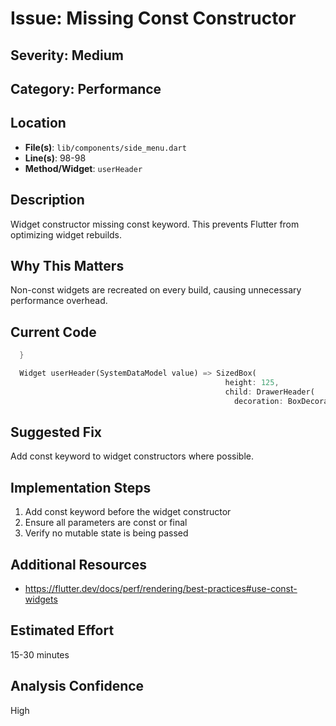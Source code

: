 # Issue: Missing Const Constructor

## Severity: Medium

## Category: Performance

## Location
- **File(s)**: `lib/components/side_menu.dart`
- **Line(s)**: 98-98
- **Method/Widget**: `userHeader`

## Description
Widget constructor missing const keyword. This prevents Flutter from optimizing widget rebuilds.

## Why This Matters
Non-const widgets are recreated on every build, causing unnecessary performance overhead.

## Current Code
```dart
  }

  Widget userHeader(SystemDataModel value) => SizedBox( 
                                                height: 125, 
                                                child: DrawerHeader(
                                                  decoration: BoxDecoration(
```

## Suggested Fix
Add const keyword to widget constructors where possible.

## Implementation Steps
1. Add const keyword before the widget constructor
2. Ensure all parameters are const or final
3. Verify no mutable state is being passed

## Additional Resources
- https://flutter.dev/docs/perf/rendering/best-practices#use-const-widgets

## Estimated Effort
15-30 minutes

## Analysis Confidence
High
